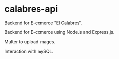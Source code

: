 # calabres-api
Backend for E-comerce "El Calabres".

Backend for E-comerce using Node.js and Express.js.

Multer to upload images.

Interaction with mySQL.

